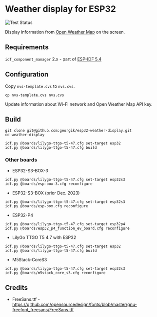 # Weather display for ESP32

![Test Status](https://github.com/georgik/esp32-weather-display/actions/workflows/test.yml/badge.svg)

Display information from [Open Weather Map](https://www.openweathermap.org) on the screen.

## Requirements

`idf_component_manager` 2.x - part of [ESP-IDF 5.4](https://github.com/espressif/esp-idf)

## Configuration

Copy `nvs-template.cvs` to `nvs.cvs`.

```shell
cp nvs-template.cvs nvs.cvs
```

Update information about Wi-Fi network and Open Weather Map API key.

## Build

```
git clone git@github.com:georgik/esp32-weather-display.git
cd weather-display

idf.py @boards/lilygo-ttgo-t5-47.cfg set-target esp32
idf.py @boards/lilygo-ttgo-t5-47.cfg build
```

### Other boards

- ESP32-S3-BOX-3
```shell
idf.py @boards/lilygo-ttgo-t5-47.cfg set-target esp32s3
idf.py @boards/esp-box-3.cfg reconfigure
```

- ESP32-S3-BOX (prior Dec. 2023)
```shell
idf.py @boards/lilygo-ttgo-t5-47.cfg set-target esp32s3
idf.py @boards/esp-box.cfg reconfigure
```

- ESP32-P4
```shell
idf.py @boards/lilygo-ttgo-t5-47.cfg set-target esp32p4
idf.py @boards/esp32_p4_function_ev_board.cfg reconfigure
```

- LilyGo TTGO T5 4.7 with ESP32
```shell
idf.py @boards/lilygo-ttgo-t5-47.cfg set-target esp32
idf.py @boards/lilygo-ttgo-t5-47.cfg build
```

- M5Stack-CoreS3
```shell
idf.py @boards/lilygo-ttgo-t5-47.cfg set-target esp32s3
idf.py @boards/m5stack_core_s3.cfg reconfigure
```


## Credits

- FreeSans.ttf - https://github.com/opensourcedesign/fonts/blob/master/gnu-freefont_freesans/FreeSans.ttf
